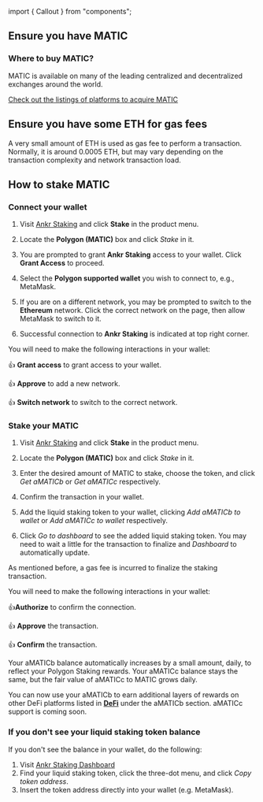 import { Callout } from "components";

## Ensure you have MATIC 

### Where to buy MATIC?

MATIC is available on many of the leading centralized and decentralized exchanges around the world. 

<a href="https://polygon.technology/matic-token/" target="_blank">Check out the listings of platforms to acquire MATIC</a>

## Ensure you have some ETH for gas fees

A very small amount of ETH is used as gas fee to perform a transaction. Normally, it is around 0.0005 ETH, but may vary depending on the transaction complexity and network transaction load.

## How to stake MATIC

### Connect your wallet

1. Visit [Ankr Staking](https://www.ankr.com/staking/) and click **Stake** in the product menu.

2. Locate the **Polygon (MATIC)** box and click *Stake* in it.

3. You are prompted to grant **Ankr Staking** access to your wallet. Click **Grant Access** to proceed.

4. Select the **Polygon supported wallet** you wish to connect to, e.g., MetaMask.

5. If you are on a different network, you may be prompted to switch to the **Ethereum** network. Click the correct network on the page, then allow MetaMask to switch to it.

6. Successful connection to **Ankr Staking** is indicated at top right corner.

You will need to make the following interactions in your wallet:

👍 **Grant access** to grant access to your wallet.

👍 **Approve** to add a new network.

👍 **Switch network** to switch to the correсt network.

### Stake your MATIC

1. Visit [Ankr Staking](https://www.ankr.com/staking/) and click **Stake** in the product menu. 

2. Locate the **Polygon (MATIC)** box and click *Stake* in it.

3. Enter the desired amount of MATIC to stake, choose the token, and click *Get aMATICb* or *Get aMATICc* respectively.

4. Confirm the transaction in your wallet.

5. Add the liquid staking token to your wallet, clicking *Add aMATICb to wallet* or *Add aMATICc to wallet* respectively.

6. Click *Go to dashboard* to see the added liquid staking token. You may need to wait a little for the transaction to finalize and *Dashboard* to automatically update. 

<Callout>
As mentioned before, a gas fee is incurred to finalize the staking transaction.
</Callout>

You will need to make the following interactions in your wallet:

👍**Authorize** to confirm the connection.

👍 **Approve** the transaction.

👍 **Confirm** the transaction.

<Callout>
Your aMATICb balance automatically increases by a small amount, daily, to reflect your Polygon Staking rewards. 
Your aMATICc balance stays the same, but the fair value of aMATICc to MATIC grows daily.

You can now use your aMATICb to earn additional layers of rewards on other DeFi platforms listed in [**DeFi**](https://ankr.com/staking/defi/) under the aMATICb section. aMATICc support is coming soon.
</Callout>

### If you don't see your liquid staking token balance

If you don't see the balance in your wallet, do the following:

1. Visit [Ankr Staking Dashboard](https://www.ankr.com/staking/dashboard) 
2. Find your liquid staking token, click the three-dot menu, and click *Copy token address*.
3. Insert the token address directly into your wallet (e.g. MetaMask).